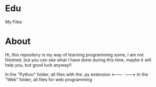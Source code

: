 # Edu
My Files


# About

Hi, this repository is my way of learning programming some, I am not finished, but you can see what I have done during this time, maybe it will help you, but good luck anyway!!

In the "Python" folder, all files with the .py extension
<--- --->
In the "Web" folder, all files for web programming
